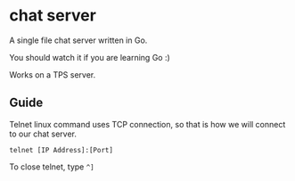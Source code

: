 # chat server
A single file chat server written in Go.

You should watch it if you are learning Go :)

Works on a TPS server.

## Guide

Telnet linux command uses TCP connection, so that is how we will connect to our chat server.

`telnet [IP Address]:[Port]`

To close telnet, type `^]`
